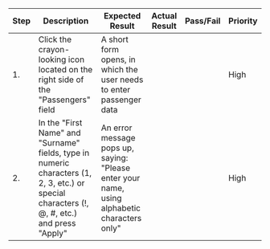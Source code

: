 | Step         | Description            | Expected Result | Actual Result | Pass/Fail | Priority |
|--------------|------------------------|-----------------|---------------|-----------|----------|
| 1.           | Click the crayon-looking icon located on the right side of the "Passengers" field | A short form opens, in which the user needs to enter passenger data |     |     | High |
| 2.           | In the "First Name" and "Surname" fields, type in numeric characters (1, 2, 3, etc.) or special characters (!, @, #, etc.) and press "Apply" | An error message pops up, saying: "Please enter your name, using alphabetic characters only" |     |     | High |
